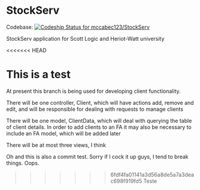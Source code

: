 StockServ
=========

Codebase:
[ ![Codeship Status for mccabec123/StockServ](https://codeship.com/projects/de1bfd20-5960-0132-9b23-123ab8314f17/status)](https://codeship.com/projects/50262)

StockServ application for Scott Logic and Heriot-Watt university

<<<<<<< HEAD

This is a test 
=======
At present this branch is being used for developing client functionality.

There will be one controller, Client, which will have actions add, remove and edit, and will be
responsible for dealing with requests to manage clients

There will be one model, ClientData, which will deal with querying the table of client details. In order to
add clients to an FA it may also be necessary to include an FA model, which will be added later

There will be at most three views, I think

Oh and this is also a commit test. Sorry if I cock it up guys, I tend to break things. Oops.
>>>>>>> 6fdf4fa01141a3d56a8de5a7a3deac698f919fd5
Teste

